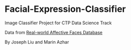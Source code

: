 # Facial-Expression-Classifier
Image Classifier Project for CTP Data Science Track

Data from [Real-world Affective Faces Database](http://www.whdeng.cn/RAF/model1.html)

By Joseph Liu and Marin Azhar
